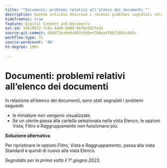 ```yaml
---
title: '“Documenti: problemi relativi all’elenco dei documenti ”'
description: Questo articolo descrive i recenti problemi segnalati relativi all’elenco dei documenti.
hidefromtoc: true
feature: Digital Content and Documents
exl-id: 39bc9972-7c9a-4a00-8b00-9670e502fed1
source-git-commit: d4dd73ea9edc802c945ee7b8aa478bf18b1c662c
workflow-type: ht
source-wordcount: '80'
ht-degree: 100%

---
```


# Documenti: problemi relativi all’elenco dei documenti

<!--This article is on the WF and WFP TOCs. Valid issue, won't fix (Won't fix tab).-->

In relazione all’elenco dei documenti, sono stati segnalati i problemi seguenti:

* le miniature non vengono visualizzate.
* Se un utente passa alla cartella selezionata nella vista Elenco, le opzioni Vista, Filtro e Raggruppamento non funzionano più.

**Soluzione alternativa**

Per ripristinare le opzioni Filtro, Vista e Raggruppamento, passa alla vista Standard e quindi di nuovo alla vista Elenco.

_Segnalato per la prima volta il 1° giugno 2023._
